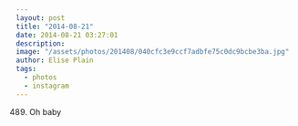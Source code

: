 ```yaml
---
layout: post
title: "2014-08-21"
date: 2014-08-21 03:27:01
description: 
image: "/assets/photos/201408/040cfc3e9ccf7adbfe75c0dc9bcbe3ba.jpg"
author: Elise Plain
tags: 
  - photos
  - instagram
---
```


489. Oh baby
<p></p>
